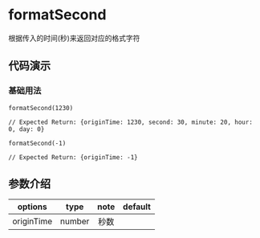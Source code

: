 # formatSecond

根据传入的时间(秒)来返回对应的格式字符

## 代码演示

### 基础用法

```
formatSecond(1230)

// Expected Return: {originTime: 1230, second: 30, minute: 20, hour: 0, day: 0}
```

```
formatSecond(-1)

// Expected Return: {originTime: -1}
```

## 参数介绍

|  options   |  type  | note | default |
| :--------: | :----: | :--: | :-----: |
| originTime | number | 秒数 |         |
